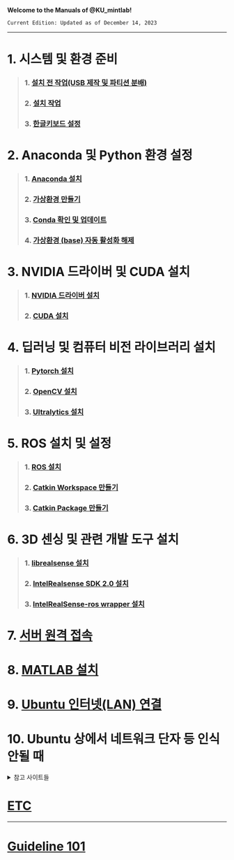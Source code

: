 **Welcome to the Manuals of @KU_mintlab!**


`Current Edition: Updated as of December 14, 2023`



***

# 1. 시스템 및 환경 준비
> ### 1. [설치 전 작업(USB 제작 및 파티션 분배)](https://github.com/mintlabkorea/mintlab_manual/blob/main/Manuals/Guideline%20101.md#1-%EC%84%A4%EC%B9%98-%EC%A0%84-%EC%9E%91%EC%97%85usb-%ED%8C%8C%ED%8B%B0%EC%85%98-%EB%B6%84%EB%B0%B0)
> ### 2. [설치 작업](https://github.com/mintlabkorea/mintlab_manual/blob/main/Manuals/Guideline%20101.md#2-%EC%84%A4%EC%B9%98-%EC%9E%91%EC%97%85)
> ### 3. [한글키보드 설정](https://github.com/mintlabkorea/mintlab_manual/blob/main/Manuals/Guideline%20101.md#3-%ED%95%9C%EA%B8%80%ED%82%A4%EB%B3%B4%EB%93%9C-%EC%84%A4%EC%A0%95)


# 2. Anaconda 및 Python 환경 설정
> ### 1. [Anaconda 설치](https://github.com/mintlabkorea/mintlab_manual/blob/main/Manuals/Guideline%20101.md#4-anaconda-%EC%84%A4%EC%B9%98)
> ### 2. [가상환경 만들기](https://github.com/mintlabkorea/mintlab_manual/blob/main/Manuals/Guideline%20101.md#5-%EA%B0%80%EC%83%81%ED%99%98%EA%B2%BD-%EB%A7%8C%EB%93%A4%EA%B8%B0)
> ### 3. [Conda 확인 및 업데이트](https://github.com/mintlabkorea/mintlab_manual/blob/main/Manuals/Guideline%20101.md#6-conda-%ED%99%95%EC%9D%B8-%EB%B0%8F-%EC%97%85%EB%8D%B0%EC%9D%B4%ED%8A%B8)
> ### 4. [가상환경 (base) 자동 활성화 해제](https://github.com/mintlabkorea/mintlab_manual/blob/main/Manuals/Guideline%20101.md#7-%EA%B0%80%EC%83%81%ED%99%98%EA%B2%BD-base-%EC%9E%90%EB%8F%99-%ED%99%9C%EC%84%B1%ED%99%94-%ED%95%B4%EC%A0%9C)

# 3. NVIDIA 드라이버 및 CUDA 설치
> ### 1. [NVIDIA 드라이버 설치](https://github.com/mintlabkorea/mintlab_manual/blob/main/Manuals/Guideline%20101.md#9-1-nvidia-%EB%93%9C%EB%9D%BC%EC%9D%B4%EB%B2%84-%EC%84%A4%EC%B9%98)
> ### 2. [CUDA 설치](https://github.com/mintlabkorea/mintlab_manual/blob/main/Manuals/Guideline%20101.md#9-2-cuda-%EC%84%A4%EC%B9%98)

# 4. 딥러닝 및 컴퓨터 비전 라이브러리 설치
> ### 1. [Pytorch 설치](https://github.com/mintlabkorea/mintlab_manual/blob/main/Manuals/Guideline%20101.md#10-pytorch-%EC%84%A4%EC%B9%98)
> ### 2. [OpenCV 설치](https://github.com/mintlabkorea/mintlab_manual/blob/main/Manuals/Guideline%20101.md#11-opencv-%EC%84%A4%EC%B9%98)
> ### 3. [Ultralytics 설치](https://github.com/mintlabkorea/mintlab_manual/blob/main/Manuals/Guideline%20101.md#12-ultralytics-%EC%84%A4%EC%B9%98)

# 5. ROS 설치 및 설정
> ### 1. [ROS 설치](https://github.com/mintlabkorea/mintlab_manual/blob/main/Manuals/Guideline%20101.md#8-ros-%EC%84%A4%EC%B9%98)
> ### 2. [Catkin Workspace 만들기](https://github.com/mintlabkorea/mintlab_manual/blob/main/Manuals/Guideline%20101.md#14-catkin-workspace-%EB%A7%8C%EB%93%A4%EA%B8%B0)
> ### 3. [Catkin Package 만들기](https://github.com/mintlabkorea/mintlab_manual/blob/main/Manuals/Guideline%20101.md#15-catkin-package-%EB%A7%8C%EB%93%A4%EA%B8%B0%EC%9D%BC%EB%8B%A8%EC%9D%80-skip)

# 6. 3D 센싱 및 관련 개발 도구 설치
> ### 1. [librealsense 설치](https://github.com/mintlabkorea/mintlab_manual/blob/main/Manuals/Guideline%20101.md#13-librealsense-%EC%84%A4%EC%B9%98)
> ### 2. [IntelRealsense SDK 2.0 설치](https://github.com/mintlabkorea/mintlab_manual/blob/main/Manuals/Guideline%20101.md#16-intelrealsend-sdk-20-%EC%84%A4%EC%B9%98)
> ### 3. [IntelRealSense-ros wrapper 설치](https://github.com/mintlabkorea/mintlab_manual/blob/main/Manuals/Guideline%20101.md#17-intelrealsense-ros-wrapper-%EC%84%A4%EC%B9%98)

# 7. [서버 원격 접속](https://github.com/mintlabkorea/mintlab_manual/blob/main/Manuals/%EC%84%9C%EB%B2%84%20%EC%9B%90%EA%B2%A9%20%EC%A0%91%EC%86%8D.md)

# 8. [MATLAB 설치](https://github.com/mintlabkorea/MintManual__Environment_Setup/blob/main/Manuals/MATLAB%20%EC%84%A4%EC%B9%98.md#1-matlab-%EC%82%AC%EC%9D%B4%ED%8A%B8-%EC%9D%B4%EB%8F%99)

# 9. [Ubuntu 인터넷(LAN) 연결](https://justee.tistory.com/2)

# 10. Ubuntu 상에서 네트워크 단자 등 인식 안될 때
<details>
<summary>참고 사이트들</summary>
<div markdown="1">

- http://archive.ubuntu.com/ubuntu/pool/universe/b/backport-iwlwifi-dkms/backport-iwlwifi-dkms_9858-0ubuntu3.4_all.deb
- http://archive.ubuntu.com/ubuntu/pool/universe/b/backport-iwlwifi-dkms/?C=M;O=A
- http://archive.ubuntu.com/ubuntu/pool/universe/b/
- http://archive.ubuntu.com/ubuntu/pool/universe/b/backport-iwlwifi-dkms/?C=N;O=D
- http://archive.ubuntu.com/ubuntu/pool/universe/b/backport-iwlwifi-dkms/
- http://archive.ubuntu.com/ubuntu/pool/universe/b/backport-iwlwifi-dkms/backport-iwlwifi-dkms_8324-0ubuntu3~20.04.5_all.deb
- https://askubuntu.com/questions/151941/how-can-you-completely-remove-a-package
- https://www.google.com/url?sa=t&rct=j&q=&esrc=s&source=web&cd=&ved=2ahUKEwjou4qik4eEAxWhQPUHHbBiD0gQFnoECA8QAQ&url=https%3A%2F%2Faskubuntu.com%2Fquestions%2F151941%2Fhow-can-you-completely-remove-a-package&usg=AOvVaw3ejR-gNPhnPnoFwDiAJWXj&opi=89978449
- https://www.google.com/search?channel=fs&client=ubuntu&q=delete+package+ubuntu+terminal
- https://askubuntu.com/questions/1292866/package-dkms-has-no-installation-candidate
- https://www.google.com/url?sa=t&rct=j&q=&esrc=s&source=web&cd=&ved=2ahUKEwiFq4fwkoeEAxVuZvUHHdf4DPwQFnoECBsQAQ&url=https%3A%2F%2Faskubuntu.com%2Fquestions%2F1292866%2Fpackage-dkms-has-no-installation-candidate&usg=AOvVaw2zWFx9COt-43FPJZepBAYY&opi=89978449
- https://www.google.com/search?q=dkms+not+install&client=ubuntu&hs=KTU&sca_esv=7ce453054a09a889&channel=fs&ei=Y_y5ZfjaFIaMvr0P5dmZmAk&udm=&oq=install+dkms+not&gs_lp=Egxnd3Mtd2l6LXNlcnAiEGluc3RhbGwgZGttcyBub3QqAggCMgYQABgFGB4yBhAAGAgYHjIIEAAYCBgeGA9I9mxQvgZY0VBwBHgBkAEDmAGDAaAB9RKqAQQ3LjE2uAEDyAEA-AEBqAIKwgIKEAAYRxjWBBiwA8ICBRAAGIAEwgIIEAAYBRgeGA_CAiAQABiABBiKBRjlAhjlAhjqAhi0AhiKAxi3AxjUA9gBAcICEBAAGAMYjwEY6gIYtALYAQLCAgsQABiABBixAxiDAcICChAAGIAEGIoFGEPCAhEQLhiABBixAxiDARjHARjRA8ICCxAuGIAEGMcBGNEDwgIHEAAYgAQYCsICBBAAGB7iAwQYACBBiAYBkAYHugYECAEYB7oGBAgCGAo&sclient=gws-wiz-serp
- https://ko.linux-console.net/?p=8976
- https://www.google.com/url?sa=t&rct=j&q=&esrc=s&source=web&cd=&ved=2ahUKEwi4mIvbkoeEAxUGhq8BHeVsBpMQFnoECBkQAQ&url=https%3A%2F%2Fko.linux-console.net%2F%3Fp%3D8976&usg=AOvVaw30zwPRgVBm5KNbVCZ4BS8q&opi=89978449
- https://www.google.com/search?channel=fs&client=ubuntu&q=dkms+%EC%84%A4%EC%B9%98
- http://archive.ubuntu.com/ubuntu/pool/universe/b/backport-iwlwifi-dkms/backport-iwlwifi-dkms_11510-0ubuntu1_all.deb
- https://wireless.wiki.kernel.org/en/users/drivers/iwlwifi
- https://cdrdv2-public.intel.com/626913/626913_Intel_Wi-Fi_6E_AX210_Typhoon_Peak_2_Product_Brief_v1_2.pdf
- https://github.com/AnggaR96s/stable-queue/blob/5c5b3711f967a3a24a1184d67521b44d783f1e7f/releases/6.4.7/wifi-iwlwifi-pcie-add-device-id-51f1-for-killer-1675.patch#L10
- https://askubuntu.com/questions/1461041/how-to-get-the-ax1675i-wifi-module-to-work-on-ubuntu-20-04-lts-acer-predator-p?answertab=createdasc#tab-top
- https://wireless.wiki.kernel.org/_media/en/users/drivers/iwlwifi-ty-59.601f3a66.0.tgz
- https://www.intel.com/content/www/us/en/support/articles/000005511/wireless.html
- https://www.intel.com/content/www/us/en/support/articles/000005511/wireless.htm
- https://askubuntu.com/questions/1461041/how-to-get-the-ax1675i-wifi-module-to-work-on-ubuntu-20-04-lts-acer-predator-p
- https://www.google.com/url?sa=t&rct=j&q=&esrc=s&source=web&cd=&ved=2ahUKEwjMhounjoeEAxUMmq8BHYfHCfwQFnoECCEQAQ&url=https%3A%2F%2Faskubuntu.com%2Fquestions%2F1461041%2Fhow-to-get-the-ax1675i-wifi-module-to-work-on-ubuntu-20-04-lts-acer-predator-p&usg=AOvVaw16_K583EgV99Yzd6g_ImsH&opi=89978449
- https://www.intel.com/content/www/us/en/support/articles/000005687/wireless.html
- https://community.intel.com/t5/Wireless/Intel-Killer-Ax1675i-doesn-t-work-with-Linux/td-p/1379155
- https://www.google.com/url?sa=t&rct=j&q=&esrc=s&source=web&cd=&ved=2ahUKEwjMhounjoeEAxUMmq8BHYfHCfwQFnoECBQQAQ&url=https%3A%2F%2Fcommunity.intel.com%2Ft5%2FWireless%2FIntel-Killer-Ax1675i-doesn-t-work-with-Linux%2Ftd-p%2F1379155&usg=AOvVaw2R8qsGvBd7Gb6eh33ASqYo&opi=89978449
- https://www.google.com/search?q=Linux+Wireless+Driver+AX1675i&client=ubuntu&hs=oT9&sca_esv=c16a047eed471a91&channel=fs&ei=g_e5Ze3ZFviSvr0Pk4G_-AY&udm=&ved=0ahUKEwitp4GIjoeEAxV4ia8BHZPAD28Q4dUDCA8&uact=5&oq=Linux+Wireless+Driver+AX1675i&gs_lp=Egxnd3Mtd2l6LXNlcnAiHUxpbnV4IFdpcmVsZXNzIERyaXZlciBBWDE2NzVpMggQABiABBiiBDIIEAAYgAQYogQyCBAAGIAEGKIEMggQABiABBiiBDIIEAAYgAQYogRIryJQ8ghYkSBwAngBkAEAmAGKAaAB_QGqAQMwLjK4AQPIAQD4AQL4AQHCAgoQABhHGNYEGLADwgIHECEYChigAeIDBBgAIEGIBgGQBgo&sclient=gws-wiz-serp
- https://www.google.com/search?channel=fs&client=ubuntu&q=Linux+Wireless+Driver#ip=1
- https://engpro.tistory.com/2
- https://www.google.com/url?sa=t&rct=j&q=&esrc=s&source=web&cd=&ved=2ahUKEwitp4GIjoeEAxV4ia8BHZPAD28QFnoECBgQAQ&url=https%3A%2F%2Fengpro.tistory.com%2F2&usg=AOvVaw1dkSKRwwsqaj70y69ISZaY&opi=89978449
- https://www.kernel.org/doc/html/v5.12/networking/device_drivers/wifi/index.html
- https://www.google.com/url?sa=t&rct=j&q=&esrc=s&source=web&cd=&ved=2ahUKEwitp4GIjoeEAxV4ia8BHZPAD28QFnoECBYQAQ&url=https%3A%2F%2Fwww.kernel.org%2Fdoc%2Fhtml%2Fv5.12%2Fnetworking%2Fdevice_drivers%2Fwifi%2Findex.html&usg=AOvVaw01tVtpjHMOEZG4LzLi2fzS&opi=89978449
- https://m.blog.naver.com/PostView.naver?isHttpsRedirect=true&blogId=hdh7485&logNo=221460018602
- https://www.google.com/url?sa=t&rct=j&q=&esrc=s&source=web&cd=&ved=2ahUKEwitp4GIjoeEAxV4ia8BHZPAD28QFnoECBoQAQ&url=http%3A%2F%2Fm.blog.naver.com%2Fhdh7485%2F221460018602&usg=AOvVaw0cfgaWRQh2Taj99iYggpY8&opi=89978449
- https://www.google.com/search?channel=fs&client=ubuntu&q=Linux+Wireless+Driver
- https://wireless.wiki.kernel.org/en/developers/documentation
- https://wireless.wiki.kernel.org/en/vendors/driverdevelopment
- https://wireless.wiki.kernel.org/en/users/Drivers/iwlwifi
- https://www.kernel.org/
- https://www.intel.com/content/www/us/en/support/articles/000005489/wireless.html
- https://www.intel.com/content/www/us/en/products/sku/230587/intel-killer-wifi-6e-ax1675-pcie-card/support.html
- https://www.intel.com/content/www/us/en/products/sku/230587/intel-killer-wifi-6e-ax1675-pcie-card/downloads.html
- https://www.intel.com/content/www/us/en/products/sku/211486/intel-killer-wifi-6e-ax1675-is/support.html
- https://www.intel.com/content/www/us/en/products/sku/211486/intel-killer-wifi-6e-ax1675-is/downloads.html
- https://www.intel.com/content/www/us/en/products/sku/211486/intel-killer-wifi-6e-ax1675-is/specifications.html
- https://www.intel.com/content/www/us/en/products/sku/230587/intel-killer-wifi-6e-ax1675-pcie-card/specifications.html
- https://www.intel.com/content/www/us/en/products/compare.html?productIds=230587,211486
- https://www.intel.com/content/www/us/en/products/details/wireless/killer-series/products.html
- https://www.intel.com/content/www/us/en/products/details/wireless/killer-series/docs.html
- https://www.intel.com/content/www/us/en/products/details/wireless/killer-series/downloads.html
- https://www.intel.com/content/www/us/en/products/details/wireless/killer-series.html
- https://psref.lenovo.com/Detail/Legion/Legion_Pro_7_16IRX8H?M=82WQ002AKR
- https://psref.lenovo.com/Product/Legion/Legion_Pro_7_16IRX8H
- https://www.google.com/url?sa=t&rct=j&q=&esrc=s&source=web&cd=&ved=2ahUKEwifit-ljIeEAxVJb_UHHYNVBpUQFnoECBIQAQ&url=https%3A%2F%2Fpsref.lenovo.com%2FProduct%2FLegion%2FLegion_Pro_7_16IRX8H&usg=AOvVaw2Sx3sSYF1X2JhQvWeGdvR9&opi=89978449
- https://www.google.com/search?channel=fs&client=ubuntu&q=legion+pro+7+16irx8h
- https://www.intel.com/content/www/us/en/products/docs/wireless/wi-fi-6e-ax211-module-brief.html
- https://www.intel.com/content/www/us/en/content-details/638473/intel-wi-fi-6e-ax411-garfield-peak-4-product-brief.html?wapkw=ax411%20product%20brief
- https://www.intel.com/content/www/us/en/products/sku/217242/intel-wifi-6e-ax411-gig/specifications.html
- https://www.intel.co.kr/content/www/kr/ko/support/articles/000005511/wireless.html
- https://www.google.com/url?sa=t&rct=j&q=&esrc=s&source=web&cd=&ved=2ahUKEwjG44ftioeEAxXoePUHHYwaBRQQFnoECBIQAQ&url=https%3A%2F%2Fwww.intel.co.kr%2Fcontent%2Fwww%2Fkr%2Fko%2Fsupport%2Farticles%2F000005511%2Fwireless.html&usg=AOvVaw2AG5GyikP3j7Su3E1cm6KD&opi=89978449
- https://www.google.com/search?channel=fs&client=ubuntu&q=iwlwifi
- https://help.ubuntu.com/community/HardwareSupportComponentsWirelessNetworkCardsIntel
- https://forums.linuxmint.com/viewtopic.php?t=379188
- https://www.google.com/url?sa=t&rct=j&q=&esrc=s&source=web&cd=&ved=2ahUKEwjMr-jMiIeEAxVwn68BHfFpDtsQFnoECBMQAQ&url=https%3A%2F%2Fforums.linuxmint.com%2Fviewtopic.php%3Ft%3D379188&usg=AOvVaw0MwDhqojrwTN3zWRMd1SGW&opi=89978449
- https://www.google.com/search?q=Bigfoot+Networks%2C+Inc.+Device+1672&client=ubuntu&hs=w58&sca_esv=c16a047eed471a91&channel=fs&ei=u_G5ZbzfDo7Dvr0P1Je_gAU&udm=&ved=0ahUKEwj8qJ3GiIeEAxWOoa8BHdTLD1AQ4dUDCA8&uact=5&oq=Bigfoot+Networks%2C+Inc.+Device+1672&gs_lp=Egxnd3Mtd2l6LXNlcnAiIkJpZ2Zvb3QgTmV0d29ya3MsIEluYy4gRGV2aWNlIDE2NzIyCBAAGIAEGKIEMggQABiABBiiBDIIEAAYgAQYogQyCBAAGIAEGKIESOQbUNMWWMMacAJ4AZABAJgBjgGgAZsCqgEDMC4yuAEDyAEA-AEB-AECwgIKEAAYRxjWBBiwA8ICChAAGIAEGIoFGEPCAgsQABiABBixAxiDAcICEBAuGIAEGIoFGEMYxwEY0QPCAhEQLhiABBixAxiDARjHARjRA8ICCBAAGIAEGLEDwgILEC4YgAQYsQMYgwHiAwQYACBBiAYBkAYB&sclient=gws-wiz-serp
- https://www.google.com/search?channel=fs&client=ubuntu&q=Bigfoot+Networks
- https://blog.naver.com/PostView.naver?blogId=industry40&logNo=222449358787&parentCategoryNo=&categoryNo=10&viewDate=&isShowPopularPosts=true&from=search
- https://www.google.com/url?sa=t&rct=j&q=&esrc=s&source=web&cd=&ved=2ahUKEwiqmvP-h4eEAxXzffUHHVlkDUQQFnoECA0QAw&url=https%3A%2F%2Fblog.naver.com%2FPostView.naver%3FblogId%3Dindustry40%26logNo%3D222449358787%26parentCategoryNo%3D%26categoryNo%3D10%26viewDate%3D%26isShowPopularPosts%3Dtrue%26from%3Dsearch&usg=AOvVaw2xxeAx8SMKkhGNPgx0BIvS&opi=89978449
- https://www.google.com/search?channel=fs&client=ubuntu&q=WiFi+6E*+802.11AX+%282+x+2%29
- https://www.lenovo.com/us/en/p/laptops/legion-laptops/legion-pro-series/legion-pro-7i-gen-8-(16-inch-intel)/len101g0023?orgRef=https%253A%252F%252Fwww.google.com%252F#tech_specs
- https://www.lenovo.com/us/en/p/laptops/legion-laptops/legion-pro-series/legion-pro-7i-gen-8-(16-inch-intel)/len101g0023?orgRef=https%253A%252F%252Fwww.google.com%252F
- https://www.lenovo.com/us/en/p/laptops/legion-laptops/legion-pro-series/legion-pro-7i-gen-8-(16-inch-intel)/len101g0023
- https://www.google.com/url?sa=t&rct=j&q=&esrc=s&source=web&cd=&ved=2ahUKEwj77a3Yh4eEAxW7e_UHHf0GBS4QFnoECBgQAQ&url=https%3A%2F%2Fwww.lenovo.com%2Fus%2Fen%2Fp%2Flaptops%2Flegion-laptops%2Flegion-pro-series%2Flegion-pro-7i-gen-8-(16-inch-intel)%2Flen101g0023&usg=AOvVaw3BXZl3grRyhgnxcqvULuyR&opi=89978449
- https://prod.danawa.com/info/?pcode=18951782
- https://www.google.com/url?sa=t&rct=j&q=&esrc=s&source=web&cd=&ved=2ahUKEwj77a3Yh4eEAxW7e_UHHf0GBS4QFnoECBkQAQ&url=https%3A%2F%2Fprod.danawa.com%2Finfo%2F%3Fpcode%3D18951782&usg=AOvVaw2t6HCvs9XUfJeQML-DCmh5&opi=89978449
- https://www.google.com/search?channel=fs&client=ubuntu&q=lenovo+legion+pro+7
- https://www.google.com/search?channel=fs&client=ubuntu&q=dlejspt
- https://kyubot.tistory.com/138
- https://www.google.com/url?sa=t&rct=j&q=&esrc=s&source=web&cd=&ved=2ahUKEwj-tv6mh4eEAxXUc_UHHdQeCNAQFnoECBcQAQ&url=https%3A%2F%2Fkyubot.tistory.com%2F138&usg=AOvVaw0lMnJVTzycaABT-lmR5iBj&opi=89978449
- https://www.google.com/search?channel=fs&client=ubuntu&q=Intel+Corporation+Device+7a70
- https://help.ubuntu.com/community/WifiDocs/WirelessCardsSupported
- https://help.ubuntu.com/stable/ubuntu-help/net-wireless-troubleshooting-device-drivers.html.en
- https://help.ubuntu.com/stable/ubuntu-help/net-wireless-troubleshooting-hardware-check.html.en
- https://www.google.com/url?sa=t&rct=j&q=&esrc=s&source=web&cd=&cad=rja&uact=8&ved=2ahUKEwi43oWphYeEAxWLoK8BHZcGCxIQFnoECBcQAQ&url=https%3A%2F%2Fhelp.ubuntu.com%2Fstable%2Fubuntu-help%2Fnet-wireless-troubleshooting-hardware-check.html.en&usg=AOvVaw2oC2gmJBzNL60kZ5zUk2CA&opi=89978449)http://archive.ubuntu.com/ubuntu/pool/universe/b/backport-iwlwifi-dkms/backport-iwlwifi-dkms_9858-0ubuntu3.4_all.deb
- http://archive.ubuntu.com/ubuntu/pool/universe/b/backport-iwlwifi-dkms/?C=M;O=A
- http://archive.ubuntu.com/ubuntu/pool/universe/b/
- http://archive.ubuntu.com/ubuntu/pool/universe/b/backport-iwlwifi-dkms/?C=N;O=D
- http://archive.ubuntu.com/ubuntu/pool/universe/b/backport-iwlwifi-dkms/
- http://archive.ubuntu.com/ubuntu/pool/universe/b/backport-iwlwifi-dkms/backport-iwlwifi-dkms_8324-0ubuntu3~20.04.5_all.deb
- https://askubuntu.com/questions/151941/how-can-you-completely-remove-a-package
- https://www.google.com/url?sa=t&rct=j&q=&esrc=s&source=web&cd=&ved=2ahUKEwjou4qik4eEAxWhQPUHHbBiD0gQFnoECA8QAQ&url=https%3A%2F%2Faskubuntu.com%2Fquestions%2F151941%2Fhow-can-you-completely-remove-a-package&usg=AOvVaw3ejR-gNPhnPnoFwDiAJWXj&opi=89978449
- https://www.google.com/search?channel=fs&client=ubuntu&q=delete+package+ubuntu+terminal
- https://askubuntu.com/questions/1292866/package-dkms-has-no-installation-candidate
- https://www.google.com/url?sa=t&rct=j&q=&esrc=s&source=web&cd=&ved=2ahUKEwiFq4fwkoeEAxVuZvUHHdf4DPwQFnoECBsQAQ&url=https%3A%2F%2Faskubuntu.com%2Fquestions%2F1292866%2Fpackage-dkms-has-no-installation-candidate&usg=AOvVaw2zWFx9COt-43FPJZepBAYY&opi=89978449
- https://www.google.com/search?q=dkms+not+install&client=ubuntu&hs=KTU&sca_esv=7ce453054a09a889&channel=fs&ei=Y_y5ZfjaFIaMvr0P5dmZmAk&udm=&oq=install+dkms+not&gs_lp=Egxnd3Mtd2l6LXNlcnAiEGluc3RhbGwgZGttcyBub3QqAggCMgYQABgFGB4yBhAAGAgYHjIIEAAYCBgeGA9I9mxQvgZY0VBwBHgBkAEDmAGDAaAB9RKqAQQ3LjE2uAEDyAEA-AEBqAIKwgIKEAAYRxjWBBiwA8ICBRAAGIAEwgIIEAAYBRgeGA_CAiAQABiABBiKBRjlAhjlAhjqAhi0AhiKAxi3AxjUA9gBAcICEBAAGAMYjwEY6gIYtALYAQLCAgsQABiABBixAxiDAcICChAAGIAEGIoFGEPCAhEQLhiABBixAxiDARjHARjRA8ICCxAuGIAEGMcBGNEDwgIHEAAYgAQYCsICBBAAGB7iAwQYACBBiAYBkAYHugYECAEYB7oGBAgCGAo&sclient=gws-wiz-serp
- https://ko.linux-console.net/?p=8976
- https://www.google.com/url?sa=t&rct=j&q=&esrc=s&source=web&cd=&ved=2ahUKEwi4mIvbkoeEAxUGhq8BHeVsBpMQFnoECBkQAQ&url=https%3A%2F%2Fko.linux-console.net%2F%3Fp%3D8976&usg=AOvVaw30zwPRgVBm5KNbVCZ4BS8q&opi=89978449
- https://www.google.com/search?channel=fs&client=ubuntu&q=dkms+%EC%84%A4%EC%B9%98
- http://archive.ubuntu.com/ubuntu/pool/universe/b/backport-iwlwifi-dkms/backport-iwlwifi-dkms_11510-0ubuntu1_all.deb
- https://wireless.wiki.kernel.org/en/users/drivers/iwlwifi
- https://cdrdv2-public.intel.com/626913/626913_Intel_Wi-Fi_6E_AX210_Typhoon_Peak_2_Product_Brief_v1_2.pdf
- https://github.com/AnggaR96s/stable-queue/blob/5c5b3711f967a3a24a1184d67521b44d783f1e7f/releases/6.4.7/wifi-iwlwifi-pcie-add-device-id-51f1-for-killer-1675.patch#L10
- https://askubuntu.com/questions/1461041/how-to-get-the-ax1675i-wifi-module-to-work-on-ubuntu-20-04-lts-acer-predator-p?answertab=createdasc#tab-top
- https://wireless.wiki.kernel.org/_media/en/users/drivers/iwlwifi-ty-59.601f3a66.0.tgz
- https://www.intel.com/content/www/us/en/support/articles/000005511/wireless.html
- https://www.intel.com/content/www/us/en/support/articles/000005511/wireless.htm
- https://askubuntu.com/questions/1461041/how-to-get-the-ax1675i-wifi-module-to-work-on-ubuntu-20-04-lts-acer-predator-p
- https://www.google.com/url?sa=t&rct=j&q=&esrc=s&source=web&cd=&ved=2ahUKEwjMhounjoeEAxUMmq8BHYfHCfwQFnoECCEQAQ&url=https%3A%2F%2Faskubuntu.com%2Fquestions%2F1461041%2Fhow-to-get-the-ax1675i-wifi-module-to-work-on-ubuntu-20-04-lts-acer-predator-p&usg=AOvVaw16_K583EgV99Yzd6g_ImsH&opi=89978449
- https://www.intel.com/content/www/us/en/support/articles/000005687/wireless.html
- https://community.intel.com/t5/Wireless/Intel-Killer-Ax1675i-doesn-t-work-with-Linux/td-p/1379155
- https://www.google.com/url?sa=t&rct=j&q=&esrc=s&source=web&cd=&ved=2ahUKEwjMhounjoeEAxUMmq8BHYfHCfwQFnoECBQQAQ&url=https%3A%2F%2Fcommunity.intel.com%2Ft5%2FWireless%2FIntel-Killer-Ax1675i-doesn-t-work-with-Linux%2Ftd-p%2F1379155&usg=AOvVaw2R8qsGvBd7Gb6eh33ASqYo&opi=89978449
- https://www.google.com/search?q=Linux+Wireless+Driver+AX1675i&client=ubuntu&hs=oT9&sca_esv=c16a047eed471a91&channel=fs&ei=g_e5Ze3ZFviSvr0Pk4G_-AY&udm=&ved=0ahUKEwitp4GIjoeEAxV4ia8BHZPAD28Q4dUDCA8&uact=5&oq=Linux+Wireless+Driver+AX1675i&gs_lp=Egxnd3Mtd2l6LXNlcnAiHUxpbnV4IFdpcmVsZXNzIERyaXZlciBBWDE2NzVpMggQABiABBiiBDIIEAAYgAQYogQyCBAAGIAEGKIEMggQABiABBiiBDIIEAAYgAQYogRIryJQ8ghYkSBwAngBkAEAmAGKAaAB_QGqAQMwLjK4AQPIAQD4AQL4AQHCAgoQABhHGNYEGLADwgIHECEYChigAeIDBBgAIEGIBgGQBgo&sclient=gws-wiz-serp
- https://www.google.com/search?channel=fs&client=ubuntu&q=Linux+Wireless+Driver#ip=1
- https://engpro.tistory.com/2
- https://www.google.com/url?sa=t&rct=j&q=&esrc=s&source=web&cd=&ved=2ahUKEwitp4GIjoeEAxV4ia8BHZPAD28QFnoECBgQAQ&url=https%3A%2F%2Fengpro.tistory.com%2F2&usg=AOvVaw1dkSKRwwsqaj70y69ISZaY&opi=89978449
- https://www.kernel.org/doc/html/v5.12/networking/device_drivers/wifi/index.html
- https://www.google.com/url?sa=t&rct=j&q=&esrc=s&source=web&cd=&ved=2ahUKEwitp4GIjoeEAxV4ia8BHZPAD28QFnoECBYQAQ&url=https%3A%2F%2Fwww.kernel.org%2Fdoc%2Fhtml%2Fv5.12%2Fnetworking%2Fdevice_drivers%2Fwifi%2Findex.html&usg=AOvVaw01tVtpjHMOEZG4LzLi2fzS&opi=89978449
- https://m.blog.naver.com/PostView.naver?isHttpsRedirect=true&blogId=hdh7485&logNo=221460018602
- https://www.google.com/url?sa=t&rct=j&q=&esrc=s&source=web&cd=&ved=2ahUKEwitp4GIjoeEAxV4ia8BHZPAD28QFnoECBoQAQ&url=http%3A%2F%2Fm.blog.naver.com%2Fhdh7485%2F221460018602&usg=AOvVaw0cfgaWRQh2Taj99iYggpY8&opi=89978449
- https://www.google.com/search?channel=fs&client=ubuntu&q=Linux+Wireless+Driver
- https://wireless.wiki.kernel.org/en/developers/documentation
- https://wireless.wiki.kernel.org/en/vendors/driverdevelopment
- https://wireless.wiki.kernel.org/en/users/Drivers/iwlwifi
- https://www.kernel.org/
- https://www.intel.com/content/www/us/en/support/articles/000005489/wireless.html
- https://www.intel.com/content/www/us/en/products/sku/230587/intel-killer-wifi-6e-ax1675-pcie-card/support.html
- https://www.intel.com/content/www/us/en/products/sku/230587/intel-killer-wifi-6e-ax1675-pcie-card/downloads.html
- https://www.intel.com/content/www/us/en/products/sku/211486/intel-killer-wifi-6e-ax1675-is/support.html
- https://www.intel.com/content/www/us/en/products/sku/211486/intel-killer-wifi-6e-ax1675-is/downloads.html
- https://www.intel.com/content/www/us/en/products/sku/211486/intel-killer-wifi-6e-ax1675-is/specifications.html
- https://www.intel.com/content/www/us/en/products/sku/230587/intel-killer-wifi-6e-ax1675-pcie-card/specifications.html
- https://www.intel.com/content/www/us/en/products/compare.html?productIds=230587,211486
- https://www.intel.com/content/www/us/en/products/details/wireless/killer-series/products.html
- https://www.intel.com/content/www/us/en/products/details/wireless/killer-series/docs.html
- https://www.intel.com/content/www/us/en/products/details/wireless/killer-series/downloads.html
- https://www.intel.com/content/www/us/en/products/details/wireless/killer-series.html
- https://psref.lenovo.com/Detail/Legion/Legion_Pro_7_16IRX8H?M=82WQ002AKR
- https://psref.lenovo.com/Product/Legion/Legion_Pro_7_16IRX8H
- https://www.google.com/url?sa=t&rct=j&q=&esrc=s&source=web&cd=&ved=2ahUKEwifit-ljIeEAxVJb_UHHYNVBpUQFnoECBIQAQ&url=https%3A%2F%2Fpsref.lenovo.com%2FProduct%2FLegion%2FLegion_Pro_7_16IRX8H&usg=AOvVaw2Sx3sSYF1X2JhQvWeGdvR9&opi=89978449
- https://www.google.com/search?channel=fs&client=ubuntu&q=legion+pro+7+16irx8h
- https://www.intel.com/content/www/us/en/products/docs/wireless/wi-fi-6e-ax211-module-brief.html
- https://www.intel.com/content/www/us/en/content-details/638473/intel-wi-fi-6e-ax411-garfield-peak-4-product-brief.html?wapkw=ax411%20product%20brief
- https://www.intel.com/content/www/us/en/products/sku/217242/intel-wifi-6e-ax411-gig/specifications.html
- https://www.intel.co.kr/content/www/kr/ko/support/articles/000005511/wireless.html
- https://www.google.com/url?sa=t&rct=j&q=&esrc=s&source=web&cd=&ved=2ahUKEwjG44ftioeEAxXoePUHHYwaBRQQFnoECBIQAQ&url=https%3A%2F%2Fwww.intel.co.kr%2Fcontent%2Fwww%2Fkr%2Fko%2Fsupport%2Farticles%2F000005511%2Fwireless.html&usg=AOvVaw2AG5GyikP3j7Su3E1cm6KD&opi=89978449
- https://www.google.com/search?channel=fs&client=ubuntu&q=iwlwifi
- https://help.ubuntu.com/community/HardwareSupportComponentsWirelessNetworkCardsIntel
- https://forums.linuxmint.com/viewtopic.php?t=379188
- https://www.google.com/url?sa=t&rct=j&q=&esrc=s&source=web&cd=&ved=2ahUKEwjMr-jMiIeEAxVwn68BHfFpDtsQFnoECBMQAQ&url=https%3A%2F%2Fforums.linuxmint.com%2Fviewtopic.php%3Ft%3D379188&usg=AOvVaw0MwDhqojrwTN3zWRMd1SGW&opi=89978449
- https://www.google.com/search?q=Bigfoot+Networks%2C+Inc.+Device+1672&client=ubuntu&hs=w58&sca_esv=c16a047eed471a91&channel=fs&ei=u_G5ZbzfDo7Dvr0P1Je_gAU&udm=&ved=0ahUKEwj8qJ3GiIeEAxWOoa8BHdTLD1AQ4dUDCA8&uact=5&oq=Bigfoot+Networks%2C+Inc.+Device+1672&gs_lp=Egxnd3Mtd2l6LXNlcnAiIkJpZ2Zvb3QgTmV0d29ya3MsIEluYy4gRGV2aWNlIDE2NzIyCBAAGIAEGKIEMggQABiABBiiBDIIEAAYgAQYogQyCBAAGIAEGKIESOQbUNMWWMMacAJ4AZABAJgBjgGgAZsCqgEDMC4yuAEDyAEA-AEB-AECwgIKEAAYRxjWBBiwA8ICChAAGIAEGIoFGEPCAgsQABiABBixAxiDAcICEBAuGIAEGIoFGEMYxwEY0QPCAhEQLhiABBixAxiDARjHARjRA8ICCBAAGIAEGLEDwgILEC4YgAQYsQMYgwHiAwQYACBBiAYBkAYB&sclient=gws-wiz-serp
- https://www.google.com/search?channel=fs&client=ubuntu&q=Bigfoot+Networks
- https://blog.naver.com/PostView.naver?blogId=industry40&logNo=222449358787&parentCategoryNo=&categoryNo=10&viewDate=&isShowPopularPosts=true&from=search
- https://www.google.com/url?sa=t&rct=j&q=&esrc=s&source=web&cd=&ved=2ahUKEwiqmvP-h4eEAxXzffUHHVlkDUQQFnoECA0QAw&url=https%3A%2F%2Fblog.naver.com%2FPostView.naver%3FblogId%3Dindustry40%26logNo%3D222449358787%26parentCategoryNo%3D%26categoryNo%3D10%26viewDate%3D%26isShowPopularPosts%3Dtrue%26from%3Dsearch&usg=AOvVaw2xxeAx8SMKkhGNPgx0BIvS&opi=89978449
- https://www.google.com/search?channel=fs&client=ubuntu&q=WiFi+6E*+802.11AX+%282+x+2%29
- https://www.lenovo.com/us/en/p/laptops/legion-laptops/legion-pro-series/legion-pro-7i-gen-8-(16-inch-intel)/len101g0023?orgRef=https%253A%252F%252Fwww.google.com%252F#tech_specs
- https://www.lenovo.com/us/en/p/laptops/legion-laptops/legion-pro-series/legion-pro-7i-gen-8-(16-inch-intel)/len101g0023?orgRef=https%253A%252F%252Fwww.google.com%252F
- https://www.lenovo.com/us/en/p/laptops/legion-laptops/legion-pro-series/legion-pro-7i-gen-8-(16-inch-intel)/len101g0023
- https://www.google.com/url?sa=t&rct=j&q=&esrc=s&source=web&cd=&ved=2ahUKEwj77a3Yh4eEAxW7e_UHHf0GBS4QFnoECBgQAQ&url=https%3A%2F%2Fwww.lenovo.com%2Fus%2Fen%2Fp%2Flaptops%2Flegion-laptops%2Flegion-pro-series%2Flegion-pro-7i-gen-8-(16-inch-intel)%2Flen101g0023&usg=AOvVaw3BXZl3grRyhgnxcqvULuyR&opi=89978449
- https://prod.danawa.com/info/?pcode=18951782
- https://www.google.com/url?sa=t&rct=j&q=&esrc=s&source=web&cd=&ved=2ahUKEwj77a3Yh4eEAxW7e_UHHf0GBS4QFnoECBkQAQ&url=https%3A%2F%2Fprod.danawa.com%2Finfo%2F%3Fpcode%3D18951782&usg=AOvVaw2t6HCvs9XUfJeQML-DCmh5&opi=89978449
- https://www.google.com/search?channel=fs&client=ubuntu&q=lenovo+legion+pro+7
- https://www.google.com/search?channel=fs&client=ubuntu&q=dlejspt
- https://kyubot.tistory.com/138
- https://www.google.com/url?sa=t&rct=j&q=&esrc=s&source=web&cd=&ved=2ahUKEwj-tv6mh4eEAxXUc_UHHdQeCNAQFnoECBcQAQ&url=https%3A%2F%2Fkyubot.tistory.com%2F138&usg=AOvVaw0lMnJVTzycaABT-lmR5iBj&opi=89978449
- https://www.google.com/search?channel=fs&client=ubuntu&q=Intel+Corporation+Device+7a70
- https://help.ubuntu.com/community/WifiDocs/WirelessCardsSupported
- https://help.ubuntu.com/stable/ubuntu-help/net-wireless-troubleshooting-device-drivers.html.en
- https://help.ubuntu.com/stable/ubuntu-help/net-wireless-troubleshooting-hardware-check.html.en
- https://www.google.com/url?sa=t&rct=j&q=&esrc=s&source=web&cd=&cad=rja&uact=8&ved=2ahUKEwi43oWphYeEAxWLoK8BHZcGCxIQFnoECBcQAQ&url=https%3A%2F%2Fhelp.ubuntu.com%2Fstable%2Fubuntu-help%2Fnet-wireless-troubleshooting-hardware-check.html.en&usg=AOvVaw2oC2gmJBzNL60kZ5zUk2CA&opi=89978449

</div>
</details>

# [ETC](https://github.com/mintlabkorea/mintlab_manual/blob/main/Manuals/Guideline%20101.md#17-intelrealsense-ros-wrapper-%EC%84%A4%EC%B9%98)
***





# [Guideline 101](https://github.com/mintlabkorea/mintlab_manual/blob/main/Manuals/Guideline%20101.md)
